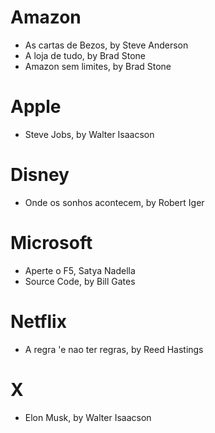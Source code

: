 # Amazon
- As cartas de Bezos, by Steve Anderson
- A loja de tudo, by Brad Stone
- Amazon sem limites, by Brad Stone

# Apple
- Steve Jobs, by Walter Isaacson

# Disney
- Onde os sonhos acontecem, by Robert Iger

# Microsoft
- Aperte o F5, Satya Nadella
- Source Code, by Bill Gates

# Netflix
- A regra 'e nao ter regras, by Reed Hastings

# X
- Elon Musk, by Walter Isaacson
